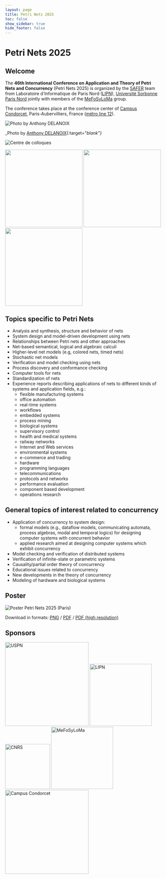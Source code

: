 ```yaml
---
layout: page
title: Petri Nets 2025
toc: false
show_sidebar: true
hide_footer: false
---
```


# Petri Nets 2025

## Welcome 
The **46th International Conference on Application and Theory of Petri Nets and
Concurrency** (Petri Nets 2025) is organized by the [SAFER](https://lipn.univ-paris13.fr/safer-2/) team 
from Laboratoire d'Informatique de Paris Nord ([LIPN](https://lipn.univ-paris13.fr/)),
[Université Sorbonne Paris Nord](https://www.univ-spn.fr/)
jointly
with members of the [MeFoSyLoMa](https://www.mefosyloma.fr) group. 

The conference takes place at the conference center of [Campus Condorcet](access/),
Paris-Aubervilliers, France ([métro line 12](https://en.wikipedia.org/wiki/Front_Populaire_station)). 

![Photo by Anthony DELANOIX](./img/paris.jpg)

_Photo by [Anthony DELANOIX](https://unsplash.com/photos/eiffel-tower-at-paris-france-QAwciFlS1g4?utm_content=creditShareLink&utm_medium=referral&utm_source=unsplash){:target="_blank"}_

![Centre de colloques](img/centre-colloques.jpg)

<img src="img/condorcet-auditorium.jpg" height="250">
<img src="img/condorcet-100.jpg" height="250">
<img src="img/condorcet.jpg" height="250">


## Topics specific to Petri Nets
* Analysis and synthesis, structure and behavior of nets
* System design and model-driven development using nets
* Relationships between Petri nets and other approaches
* Net-based semantical, logical and algebraic calculi
* Higher-level net models (e.g, colored nets, timed nets)
* Stochastic net models
* Verification and model checking using nets
* Process discovery and conformance checking
* Computer tools for nets
* Standardization of nets
* Experience reports describing applications of nets to different kinds of systems and application fields, e.g.:
    * flexible manufacturing systems
    * office automation
    * real-time systems
    * workflows
    * embedded systems
    * process mining
    * biological systems
    * supervisory control
    * health and medical systems
    * railway networks
    * Internet and Web services
    * environmental systems
    * e-commerce and trading
    * hardware
    * programming languages
    * telecommunications
    * protocols and networks
    * performance evaluation
    * component based development
    * operations research

## General topics of interest related to concurrency
* Application of concurrency to system design:
    * formal models (e.g., dataflow models, communicating automata, process algebras, modal and temporal logics) for designing computer systems with concurrent behavior
    * applied research aimed at designing computer systems which exhibit concurrency
* Model checking and verification of distributed systems
* Verification of infinite-state or parametric systems
* Causality/partial order theory of concurrency
* Educational issues related to concurrency
* New developments in the theory of concurrency
* Modeling of hardware and biological systems

## Poster

![Poster Petri Nets 2025 (Paris)](./poster/poster-PN25.png)

Download in formats: [PNG](./poster/poster-PN25.png) / [PDF](./poster/poster-PN25.pdf) / [PDF (high resolution)](./poster/poster-PN25-highres.pdf)

## Sponsors

<div class="image-row">
    <a href="https://www.univ-spn.fr/"><img alt="USPN" src="./img/USPN.png" width="270"></a>
    <a href="https://lipn.univ-paris13.fr/"><img alt="LIPN" src="./img/LIPN.png" width="200"></a>
    <a href="https://www.cnrs.fr/fr"><img alt="CNRS" src="./img/CNRS.png" width="145"></a>
    <a href="https://www.mefosyloma.fr/"><img alt="MeFoSyLoMa" src="./img/MeFoSyLoMa.png" width="200"></a>
    <a href="https://www.campus-condorcet.fr/"><img alt="Campus Condorcet" src="./img/Logo-Condorcet_RVB-FondBlanc.png" width="270"></a>
</div>
